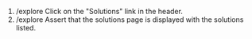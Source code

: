 1. /explore Click on the "Solutions" link in the header.
2. /explore Assert that the solutions page is displayed with the solutions listed.